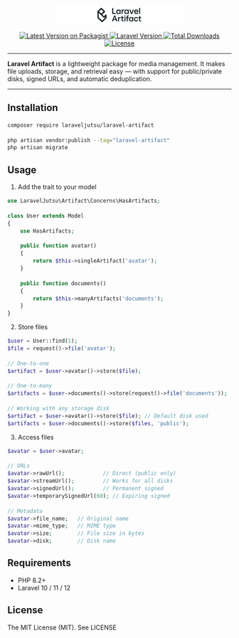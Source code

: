 <p align="center">
    <img src="art/github-header.png" alt="Laravel Artifact Logo">
</p>

<p align="center">
    <a href="https://packagist.org/packages/laraveljutsu/laravel-artifact">
        <img src="https://img.shields.io/packagist/v/laraveljutsu/laravel-artifact.svg?style=flat-square" alt="Latest Version on Packagist">
    </a>
    <a href="https://laravel.com">
        <img src="https://img.shields.io/badge/Laravel-10.0%2B-FF2D20?style=flat&logo=laravel" alt="Laravel Version">
    </a>
    <a href="https://packagist.org/packages/laraveljutsu/laravel-artifact">
        <img src="https://img.shields.io/packagist/dt/laraveljutsu/laravel-artifact.svg?style=flat-square" alt="Total Downloads">
    </a>
    <a href="https://packagist.org/packages/ludovicguenet/laravel-artifact">
        <img src="http://poser.pugx.org/ludovicguenet/whizbang/license" alt="License">
    </a>
</p>

---

**Laravel Artifact** is a lightweight package for media management.
It makes file uploads, storage, and retrieval easy — with support for public/private disks, signed URLs, and automatic deduplication.

---

## Installation

```bash
composer require laraveljutsu/laravel-artifact

php artisan vendor:publish --tag="laravel-artifact"
php artisan migrate
```

## Usage
1. Add the trait to your model

```php
use LaravelJutsu\Artifact\Concerns\HasArtifacts;

class User extends Model
{
    use HasArtifacts;

    public function avatar()
    {
        return $this->singleArtifact('avatar');
    }

    public function documents()
    {
        return $this->manyArtifacts('documents');
    }
}
```

2. Store files

```php
$user = User::find(1);
$file = request()->file('avatar');

// One-to-one
$artifact = $user->avatar()->store($file);

// One-to-many
$artifacts = $user->documents()->store(request()->file('documents'));

// Working with any storage disk
$artifact = $user->avatar()->store($file); // Default disk used
$artifacts = $user->documents()->store($files, 'public');
```

3. Access files

```php
$avatar = $user->avatar;

// URLs
$avatar->rawUrl();            // Direct (public only)
$avatar->streamUrl();         // Works for all disks
$avatar->signedUrl();         // Permanent signed
$avatar->temporarySignedUrl(60); // Expiring signed

// Metadata
$avatar->file_name;   // Original name
$avatar->mime_type;   // MIME type
$avatar->size;        // File size in bytes
$avatar->disk;        // Disk name
```

## Requirements
- PHP 8.2+
- Laravel 10 / 11 / 12

## License
The MIT License (MIT). See LICENSE